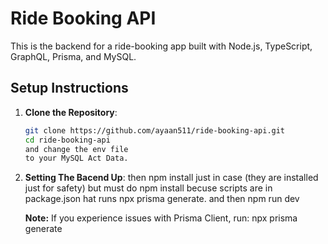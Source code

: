 # Ride Booking API

This is the backend for a ride-booking app built with Node.js, TypeScript, GraphQL, Prisma, and MySQL.

## Setup Instructions

1. **Clone the Repository**:
   ```bash
   git clone https://github.com/ayaan511/ride-booking-api.git
   cd ride-booking-api
   and change the env file
   to your MySQL Act Data.

2. **Setting The Bacend Up**:
   then npm install just in case (they are installed just for safety) but must do npm install becuse  scripts are in package.json hat runs npx prisma generate.
   and then npm run dev





   **Note:** If you experience issues with Prisma Client, run:
npx prisma generate
